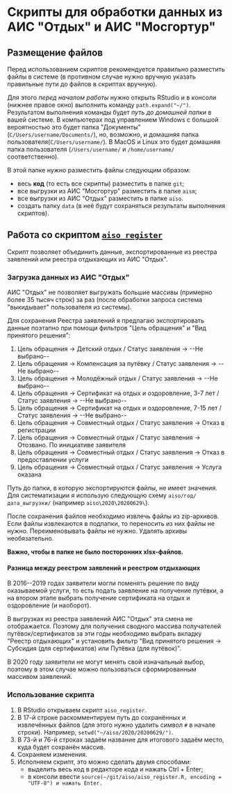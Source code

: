 # Скрипты для обработки данных из АИС "Отдых" и АИС "Мосгортур"

## Размещение файлов

Перед использованием скриптов рекомендуется правильно разместить
файлы в системе (в противном случае нужно вручную указать правильные
пути до файлов в скриптах вручную).

Для этого _перед началом работы_ нужно открыть RStudio и в консоли
(нижнее правое окно) выполнить команду `path.expand("~/")`.
Результатом выполнения команды будет _путь до домашней папки_ в вашей
системе. В компьютерах под управлением Windows с большой вероятностью
это будет папка "Документы" (`C/Users/username/Documents/`), но,
возможно, и домашняя папка пользователя(`C/Users/username/`). В MacOS
и Linux это будет домашняя папка пользователя (`/Users/username/` и
`/home/username/` соответственно).

В этой папке нужно разместить файлы следующим образом:

- весь **код** (то есть все скрипты) разместить в папке `git`;
- все выгрузки из АИС "Мосгортур" разместить в папке `aism`;
- все выгрузки из АИС "Отдых" разместить в папке `aiso`.
- создать папку `data` (в неё будут сохраняться результаты выполнения
  скриптов).

## Работа со скриптом [`aiso_register`](https://github.com/uasmgt/ais/tree/master/aiso)

Скрипт позволяет объединить данные, экспортированные из реестра
заявлений или реестра отдыхающих из АИС "Отдых".

### Загрузка данных из АИС "Отдых"

АИС "Отдых" не позволяет выгружать большие массивы (примерно более 35
тысяч строк) за раз (после обработки запроса система "выкидывает"
пользователя из системы).

Для сохранения Реестра заявлений я предлагаю экспортировать данные поэтапно при помощи фильтров "Цель обращения" и "Вид принятого решения": 

1. Цель обращения -> Детский отдых / Статус заявления -> --Не
   выбрано--
2. Цель обращения -> Компенсация за путёвку / Статус заявления ->
   --Не выбрано--
3. Цель обращения -> Молодёжный отдых / Статус заявления -> --Не
   выбрано--
4. Цель обращения -> Сертификат на отдых и оздоровление, 3-7 лет /
   Статус заявления -> --Не выбрано--
5. Цель обращения -> Сертификат на отдых и оздоровление, 7-15 лет /
   Статус заявления -> --Не выбрано--
6. Цель обращения -> Совместный отдых / Статус заявления -> Отказ в
   регистрации
7. Цель обращения -> Совместный отдых / Статус заявления -> Отозвано.
   По инициативе заявителя
8. Цель обращения -> Совместный отдых / Статус заявления -> Отказ в
   предоставлении услуги
9. Цель обращения -> Совместный отдых / Статус заявления -> Услуга
   оказана

Путь до папки, в которую экспортируются файлы, не имеет значения. Для
систематизации я использую следующую схему `aiso/год/дата_выгрузки/`
(например `aiso\2020\20200629\`).

После сохранения файлов необходимо извлечь файлы из zip-архивов. Если
файлы извлекаются в подпапки, то переносить из них файлы не нужно.
Переименовывать файлы не нужно. Удалять архивы необязательно.

**Важно, чтобы в папке не было посторонних xlsx-файлов.**

#### Разница между реестром заявлений и реестром отдыхающих

В 2016--2019 годах заявители могли поменять решение по виду
оказываемой услуги, то есть подать заявление на получение путёвки, а
на втором этапе выбрать получение сертификата на отдых и оздоровление
(и наоборот).

В выгрузках из реестра заявлений АИС "Отдых" эта смена не
отображается. Поэтому для получения сводного массива получателей
путёвок/сертификатов за эти годы необходимо выбрать вкладку "Реестр
отдыхающих" и установить фильтр "Вид принятого решения -> Субсидия
(для сертификатов) или Путёвка (для путёвок)".

В 2020 году заявители не могут менять свой изначальный выбор, поэтому
в этом случае можно пользоваться сформированным массивом заявлений.

### Использование скрипта

1. В RStudio открываем скрипт `aiso_register`.
2. В 17-й строке раскомментируем путь до сохранённых и извлечённых
   файлов (для этого нужно удалить символ `#` в начале строки). Например, `setwd("~/aiso/2020/20200629/")`.
3. В 73-й и 76-й строках задаём название для итогового задаём место,
   куда будет сохранён массив.
4. Сохраняем изменения.
5. Исполняем скрипт, это можно сделать двумя способами:
   - выделить весь код в редакторе кода и нажать Ctrl + Enter;
   - в консоли ввести `source(~/git/aiso/aiso_register.R, encoding =
     "UTF-8") и нажать Enter.`

